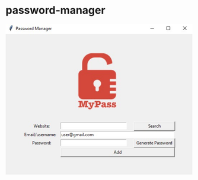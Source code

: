# password-manager

<img src="https://github.com/sohal619/icons-pics/blob/main/password_manager.jpg?raw=true">
